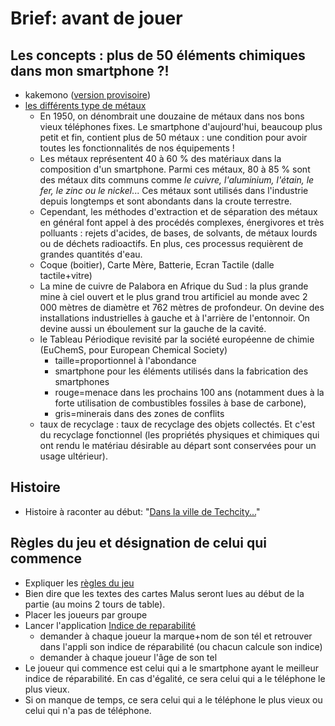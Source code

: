 # Brief: avant de jouer

## Les concepts : plus de 50 éléments chimiques dans mon smartphone ?!
- kakemono ([version provisoire](./pdf/Kakemono_PhoneImpact.pdf))
- [les différents type de métaux](./Fiche_metaux.md)
    - En 1950, on dénombrait une douzaine de métaux dans nos bons vieux téléphones fixes. Le smartphone d'aujourd'hui, beaucoup plus petit et fin, contient plus de 50 métaux : une condition pour avoir toutes les fonctionnalités de nos équipements !
    - Les métaux représentent 40 à 60 % des matériaux dans la composition d'un smartphone. Parmi ces métaux, 80 à 85 % sont des métaux dits communs comme *le cuivre, l'aluminium, l'étain, le fer, le zinc ou le nickel*... Ces métaux sont utilisés dans l'industrie depuis longtemps et sont abondants dans la croute terrestre.
    - Cependant, les méthodes d'extraction et de séparation des métaux en général font appel à des procédés complexes, énergivores et très polluants : rejets d'acides, de bases, de solvants, de métaux lourds ou de déchets radioactifs. En plus, ces processus requièrent de grandes quantités d'eau.
    - Coque (boitier), Carte Mère, Batterie, Ecran Tactile (dalle tactile+vitre)
    - La mine de cuivre de Palabora en Afrique du Sud : la plus grande mine à ciel ouvert et le plus grand trou artificiel au monde avec 2 000 mètres de diamètre et 762 mètres de profondeur. On devine des installations industrielles à gauche et à l'arrière de l'entonnoir. On devine aussi un éboulement sur la gauche de la cavité.
    - le Tableau Périodique revisité par la société européenne de chimie (EuChemS, pour European Chemical Society)
        - taille=proportionnel à l'abondance
        - smartphone pour les éléments utilisés dans la fabrication des smartphones
        - rouge=menace dans les prochains 100 ans (notamment dues à la forte utilisation de combustibles fossiles à base de carbone),
        - gris=minerais dans des zones de conflits
    - taux de recyclage : taux de recyclage des objets collectés. Et c'est du recyclage fonctionnel (les propriétés physiques et chimiques qui ont rendu le matériau désirable au départ sont conservées pour un usage ultérieur).


## Histoire
- Histoire à raconter au début: "[Dans la ville de Techcity...](./Histoire.md)"

## Règles du jeu et désignation de celui qui commence
- Expliquer les [règles du jeu](Regles.md)
- Bien dire que les textes des cartes Malus seront lues au début de la partie (au moins 2 tours de table).
- Placer les joueurs par groupe
- Lancer l'application [Indice de reparabilité](https://www.indicereparabilite.fr/)
    - demander à chaque joueur la marque+nom de son tél et retrouver dans l'appli son indice de réparabilité (ou chacun calcule son indice)
    - demander à chaque joueur l'âge de son tel
- Le joueur qui commence est celui qui a le smartphone ayant le meilleur indice de réparabilité. En cas d'égalité, ce sera celui qui a le téléphone le plus vieux.
- Si on manque de temps, ce sera celui qui a le téléphone le plus vieux ou celui qui n'a pas de téléphone.
